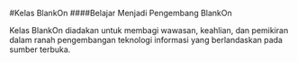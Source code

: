 #Kelas BlankOn
####Belajar Menjadi Pengembang BlankOn

Kelas BlankOn diadakan untuk membagi wawasan, keahlian, dan pemikiran dalam ranah pengembangan teknologi informasi yang berlandaskan pada sumber terbuka.